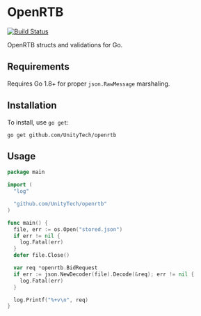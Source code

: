 # OpenRTB

[![Build Status](https://travis-ci.org/UnityTech/openrtb.svg?branch=master)](https://travis-ci.org/UnityTech/openrtb)

OpenRTB structs and validations for Go.

## Requirements

Requires Go 1.8+ for proper `json.RawMessage` marshaling.

## Installation

To install, use `go get`:

```shell
go get github.com/UnityTech/openrtb
```

## Usage

```go
package main

import (
  "log"

  "github.com/UnityTech/openrtb"
)

func main() {
  file, err := os.Open("stored.json")
  if err != nil {
    log.Fatal(err)
  }
  defer file.Close()

  var req *openrtb.BidRequest
  if err := json.NewDecoder(file).Decode(&req); err != nil {
    log.Fatal(err)
  }

  log.Printf("%+v\n", req)
}
```
